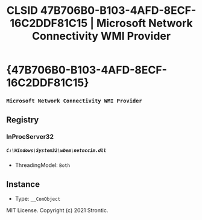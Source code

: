 ﻿---
title: "CLSID 47B706B0-B103-4AFD-8ECF-16C2DDF81C15 | Microsoft Network Connectivity WMI Provider"
excerpt: What is COM-Object CLSID 47B706B0-B103-4AFD-8ECF-16C2DDF81C15?
---

# {47B706B0-B103-4AFD-8ECF-16C2DDF81C15}

### `Microsoft Network Connectivity WMI Provider`

## Registry


### InProcServer32

##### `C:\Windows\System32\wbem\netnccim.dll`
* ThreadingModel: `Both`

## Instance

* Type: `__ComObject`

MIT License. Copyright (c) 2021 Strontic.


